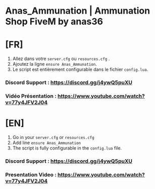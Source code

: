 # Anas_Ammunation | Ammunation Shop FiveM by anas36

# [FR]

1. Allez dans votre ``server.cfg`` ou ``resources.cfg`` .
2. Ajoutez la ligne ``ensure Anas_Ammunation``.
3. Le script est entièrement configurable dans le fichier ``config.lua``.
   
### Discord Support : https://discord.gg/j4ywQ5puXU
### Vidéo Présentation : https://www.youtube.com/watch?v=77y4JFV2J04

# [EN] 

1. Go in your ``server.cfg`` or ``resources.cfg`` 
2. Add line ``ensure Anas_Ammunation``
3. The script is fully configurable in the ``config.lua`` file.

### Discord Support : https://discord.gg/j4ywQ5puXU
### Presentation Video : https://www.youtube.com/watch?v=77y4JFV2J04
